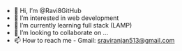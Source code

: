 - 👋 Hi, I’m @Ravi8GitHub
- 👀 I’m interested in web development
- 🌱 I’m currently learning full stack (LAMP)
- 💞️ I’m looking to collaborate on ...
- 📫 How to reach me - Gmail: sraviranjan513@gmail.com

<!---
Ravi8GitHub/Ravi8GitHub is a ✨ special ✨ repository because its `README.md` (this file) appears on your GitHub profile.
You can click the Preview link to take a look at your changes.
--->



